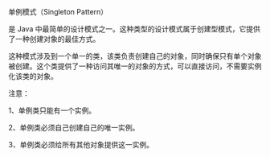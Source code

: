 <p>单例模式（Singleton Pattern）
<p>是 Java 中最简单的设计模式之一。这种类型的设计模式属于创建型模式，它提供了一种创建对象的最佳方式。
<p>
<p>这种模式涉及到一个单一的类，该类负责创建自己的对象，同时确保只有单个对象被创建。这个类提供了一种访问其唯一的对象的方式，可以直接访问，不需要实例化该类的对象。
<p>
<p>注意：
<p>
<p>1、单例类只能有一个实例。
<p>2、单例类必须自己创建自己的唯一实例。
<p>3、单例类必须给所有其他对象提供这一实例。